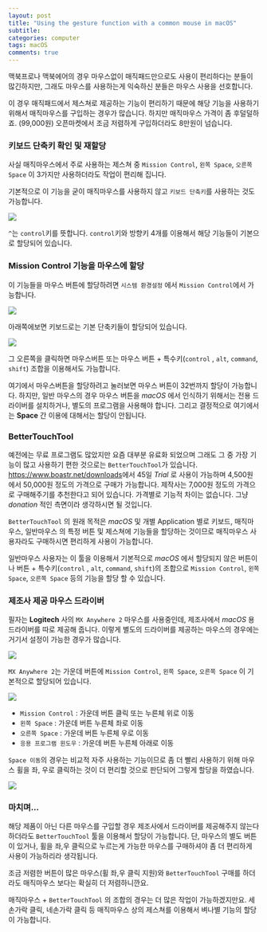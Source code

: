 ```yaml
---
layout: post
title: "Using the gesture function with a common mouse in macOS"
subtitle:  
categories: computer
tags: macOS
comments: true
---
```


맥북프로나 맥북에어의 경우 마우스없이 매직패드만으로도 사용이 편리하다는 분들이 많긴하지만,
그래도 마우스를 사용하는게 익숙하신 분들은 마우스 사용을 선호합니다.

이 경우 매직패드에서 제스쳐로 제공하는 기능이 편리하기 때문에 해당 기능을 사용하기 위해서 매직마우스를 구입하는 경우가 많습니다.
하지만 매직마우스 가격이 좀 후덜덜하죠. (99,000원)
오픈마켓에서 조금 저렴하게 구입하더라도 8만원이 넘습니다.

### 키보드 단축키 확인 및 재할당

사실 매직마우스에서 주로 사용하는 제스쳐 중 `Mission Control`, `왼쪽 Space`, `오른쪽 Space` 이 3가지만 사용하더라도 작업이 편리해 집니다.

기본적으로 이 기능을 굳이 매직마우스를 사용하지 않고 `키보드 단축키`를 사용하는 것도 가능합니다.

<img src="https://github.com/DevStarSJ/Study/raw/master/Blog/Apple/image/macOS.set.mouse.01.png?raw=true">

`^`는 `control`키를 뜻합니다.
`control`키와 방향키 4개를 이용해서 해당 기능들이 기본으로 할당되어 있습니다.

### Mission Control 기능을 마우스에 할당

이 기능들을 마우스 버튼에 할당하려면 `시스템 환경설정` 에서 `Mission Control`에서 가능합니다.

<img src="https://github.com/DevStarSJ/Study/raw/master/Blog/Apple/image/macOS.set.mouse.02.png?raw=true">

아래쪽에보면 키보드로는 기본 단축키들이 할당되어 있습니다.

<img src="https://github.com/DevStarSJ/Study/raw/master/Blog/Apple/image/macOS.set.mouse.03.png?raw=true">

그 오른쪽을 클릭하면 마우스버튼 또는 마우스 버튼 + 특수키(`control` , `alt`, `command`, `shift`) 조합을 이용해서도 가능합니다.


여기에서 마우스버튼을 할당하려고 눌러보면 마우스 버튼이 32번까지 할당이 가능합니다.
하지만, 일반 마우스의 경우 마우스 버튼을 *macOS* 에서 인식하기 위해서는 전용 드라이버를 설치하거나, 별도의 프로그램을 사용해야 합니다.
그리고 결정적으로 여기에서는 **Space** 간 이용에 대해서는 할당이 안됩니다.

### BetterTouchTool

예전에는 무료 프로그램도 많았지만 요즘 대부분 유료화 되었으며 그래도 그 중 가장 기능이 많고 사용하기 편한 것으로는 `BetterTouchTool`가 있습니다.
<https://www.boastr.net/downloads>에서 45일 *Trial* 로 사용이 가능하며 4,500원에서 50,000원 정도의 가격으로 구매가 가능합니다.
제작사는 7,000원 정도의 가격으로 구매해주기를 추천한다고 되어 있습니다.
가격별로 기능적 차이는 없습니다.
그냥 *donation* 적인 측면이라 생각하시면 될 것입니다.

`BetterTouchTool` 의 원래 목적은 *macOS* 및 개별 Application 별로 키보드, 매직마우스, 일반마우스 의 특정 버튼 및 제스쳐에 기능들을 할당하는 것이므로 매직마우스 사용자라도 구매하시면 편리하게 사용이 가능합니다.

일반마우스 사용자는 이 툴을 이용해서 기본적으로 *macOS* 에서 할당되지 않은 버튼이나 버튼 + 특수키(`control` , `alt`, `command`, `shift`)의 조합으로 `Mission Control`, `왼쪽 Space`, `오른쪽 Space` 등의 기능을 할당 할 수 있습니다.

### 제조사 제공 마우스 드라이버

필자는 **Logitech** 사의 `MX Anywhere 2` 마우스를 사용중인데, 제조사에서 *macOS* 용 드라이버를 따로 제공해 줍니다.
이렇게 별도의 드라이버를 제공하는 마우스의 경우에는 거기서 설정이 가능한 경우가 많습니다.

<img src="https://github.com/DevStarSJ/Study/raw/master/Blog/Apple/image/macOS.set.mouse.04.png?raw=true">

`MX Anywhere 2`는 가운데 버튼에 `Mission Control`, `왼쪽 Space`, `오른쪽 Space` 이 기본적으로 할당되어 있습니다.

<img src="https://github.com/DevStarSJ/Study/raw/master/Blog/Apple/image/macOS.set.mouse.05.png?raw=true">

- `Mission Control` : 가운데 버튼 클릭 또는 누른체 위로 이동
- `왼쪽 Space` : 가운데 버튼 누른체 좌로 이동
- `오른쪽 Space` : 가운데 버튼 누른체 우로 이동
- `응용 프로그램 윈도우` : 가운데 버튼 누른체 아래로 이동

`Space 이동`의 경우는 비교적 자주 사용하는 기능이므로 좀 더 빨리 사용하기 위해 마우스 휠을 좌, 우로 클릭하는 것이 더 편리할 것으로 판단되어 그렇게 할당을 하였습니다.

<img src="https://github.com/DevStarSJ/Study/raw/master/Blog/Apple/image/macOS.set.mouse.06.png?raw=true">

### 마치며...

해당 제품이 아닌 다른 마우스를 구입할 경우 제조사에서 드라이버를 제공해주지 않는다 하더라도 `BetterTouchTool` 툴을 이용해서 할당이 가능합니다.
단, 마우스의 별도 버튼이 있거나, 휠을 좌,우 클릭으로 누르는게 가능한 마우스를 구매하셔야 좀 더 편리하게 사용이 가능하리라 생각됩니다.

조금 저렴한 버튼이 많은 마우스(휠 좌,우 클릭 지원)와 `BetterTouchTool` 구매를 하더라도 매직마우스 보다는 확실히 더 저렴하니깐요.

매직마우스 + `BetterTouchTool` 의 조합의 경우는 더 많은 작업이 가능하겠지만요.
세손가락 클릭, 네손가락 클릭 등 매직마우스 상의 제스쳐를 이용해서 벼나별 기능의 할당이 가능합니다.
